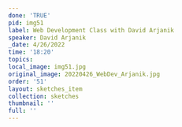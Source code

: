 ```yaml
---
done: 'TRUE'
pid: img51
label: Web Development Class with David Arjanik
speaker: David Arjanik
_date: 4/26/2022
time: '18:20'
topics:
local_image: img51.jpg
original_image: 20220426_WebDev_Arjanik.jpg
order: '51'
layout: sketches_item
collection: sketches
thumbnail: ''
full: ''
---
```

